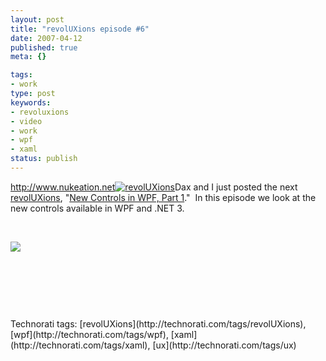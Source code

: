 ```yaml
---
layout: post
title: "revolUXions episode #6"
date: 2007-04-12
published: true
meta: {}

tags:
- work
type: post
keywords:
- revoluxions
- video
- work
- wpf
- xaml
status: publish
---
```



<http://www.nukeation.net>[![revolUXions](http://media.eick.us/2011/05/388628564_ec67e676cc_m.jpg)](http://ux.nukeation.com)Dax and I just posted the next [revolUXions](http://www.revolUXions.com), "[New Controls in WPF, Part 1](http://ux.nukeation.com/default.aspx?episode=6)."  In this episode we look at the new controls available in WPF and .NET 3.



 



[![](http://media.eick.us/2011/05/429494262_d09e1da9b4_o.jpg)](http://ux.nukeation.com/default.aspx?episode=6)



 



 



 

 <div class="wlWriterSmartContent" style="padding-right: 0px;padding-left: 0px;padding-bottom: 0px;margin: 0px;padding-top: 0px">Technorati tags: [revolUXions](http://technorati.com/tags/revolUXions), [wpf](http://technorati.com/tags/wpf), [xaml](http://technorati.com/tags/xaml), [ux](http://technorati.com/tags/ux)</div>
